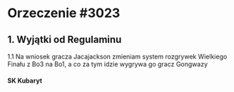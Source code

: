 # Orzeczenie #3023

## 1. Wyjątki od Regulaminu

1.1 Na wniosek gracza Jacajackson zmieniam system rozgrywek Wielkiego Finału z Bo3 na Bo1, a co za tym idzie wygrywa go gracz Gongwazy

#### SK Kubaryt
